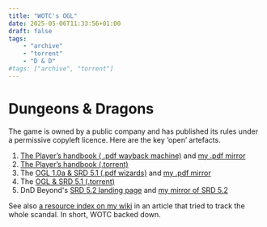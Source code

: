 ```yaml
---
title: "WOTC's OGL"
date: 2025-05-06T11:33:56+01:00
draft: false
tags:
    - "archive"
    - "torrent"
    - "D & D"
#tags: ["archive", "torrent"]
---
```


# Dungeons & Dragons

The game is owned by a public company and has published its rules under a permissive copyleft licence. Here are the key ‘open’ artefacts.

1.  [The Player’s handbook ( .pdf wayback machine)](https://web.archive.org/web/20141231043853/http://dnd.wizards.com/articles/features/basicrules?x=dnd/basicrules) and [my .pdf mirror](https://drive.google.com/file/d/180-UzvMvVKUba50NKlbZxL0EFIuBnilX/view?usp=share_link)
2.  [The Player’s handbook (.torrent)](https://dfl.ddns.net/share/DnD_PHB_Free_v0.2.pdf.torrent)
3.  The [OGL 1.0a & SRD 5.1 (.pdf wizards)](https://media.wizards.com/2016/downloads/DND/SRD-OGL_V5.1.pdf) and [my .pdf mirror](https://drive.google.com/file/d/19WFtFK7LVTK7poWZpzOu1BKMLxQuKVt4/view?usp=share_link)
4.  The [OGL & SRD 5.1 (.torrent)](https://dfl.ddns.net/share/SRD_OGL_V5_1.pdf.torrent)
5.  DnD Beyond's [SRD 5.2 landing page](https://www.dndbeyond.com/srd) and [my mirror of SRD 5.2](https://drive.google.com/file/d/1-YAMpt0psHpVyvkIgcX_Epj-QVbnRHPU/view?usp=drive_link)

See also [a resource index on my wiki](https://davelevy.info/wiki/on-the-wotc-ogl/#oglarchive) in an  article that tried to track the whole scandal. In short, WOTC backed down. 


